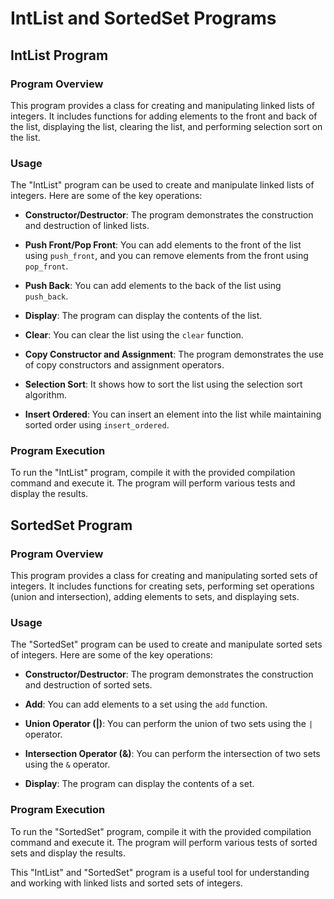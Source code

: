 # IntList and SortedSet Programs

## IntList Program

### Program Overview

This program provides a class for creating and manipulating linked lists of integers. It includes functions for adding elements to the front and back of the list, displaying the list, clearing the list, and performing selection sort on the list.

### Usage

The "IntList" program can be used to create and manipulate linked lists of integers. Here are some of the key operations:

- **Constructor/Destructor**: The program demonstrates the construction and destruction of linked lists.

- **Push Front/Pop Front**: You can add elements to the front of the list using `push_front`, and you can remove elements from the front using `pop_front`.

- **Push Back**: You can add elements to the back of the list using `push_back`.

- **Display**: The program can display the contents of the list.

- **Clear**: You can clear the list using the `clear` function.

- **Copy Constructor and Assignment**: The program demonstrates the use of copy constructors and assignment operators.

- **Selection Sort**: It shows how to sort the list using the selection sort algorithm.

- **Insert Ordered**: You can insert an element into the list while maintaining sorted order using `insert_ordered`.

### Program Execution

To run the "IntList" program, compile it with the provided compilation command and execute it. The program will perform various tests and display the results.

## SortedSet Program

### Program Overview

This program provides a class for creating and manipulating sorted sets of integers. It includes functions for creating sets, performing set operations (union and intersection), adding elements to sets, and displaying sets.

### Usage

The "SortedSet" program can be used to create and manipulate sorted sets of integers. Here are some of the key operations:

- **Constructor/Destructor**: The program demonstrates the construction and destruction of sorted sets.

- **Add**: You can add elements to a set using the `add` function.

- **Union Operator (|)**: You can perform the union of two sets using the `|` operator.

- **Intersection Operator (&)**: You can perform the intersection of two sets using the `&` operator.

- **Display**: The program can display the contents of a set.

### Program Execution

To run the "SortedSet" program, compile it with the provided compilation command and execute it. The program will perform various tests of sorted sets and display the results.

This "IntList" and "SortedSet" program is a useful tool for understanding and working with linked lists and sorted sets of integers.
